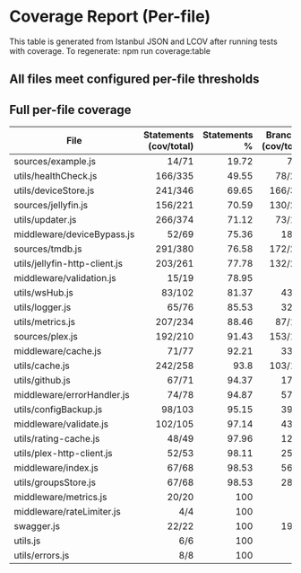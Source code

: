# Coverage Report (Per-file)

This table is generated from Istanbul JSON and LCOV after running tests with coverage.
To regenerate: npm run coverage:table

## All files meet configured per-file thresholds

## Full per-file coverage

| File                          | Statements (cov/total) | Statements % | Branches (cov/total) | Branches % | Functions (cov/total) | Functions % | Lines (cov/total) | Lines % | Meets thresholds |
| ----------------------------- | ---------------------: | -----------: | -------------------: | ---------: | --------------------: | ----------: | ----------------: | ------: | :--------------: |
| sources/example.js            |                  14/71 |        19.72 |                 7/39 |      17.95 |                   3/6 |          50 |             13/67 |    19.4 |        ✅        |
| utils/healthCheck.js          |                166/335 |        49.55 |               78/228 |      34.21 |                 27/45 |          60 |           153/311 |    49.2 |        ✅        |
| utils/deviceStore.js          |                241/346 |        69.65 |              166/311 |      53.38 |                 38/51 |       74.51 |           216/288 |      75 |        ✅        |
| sources/jellyfin.js           |                156/221 |        70.59 |              130/220 |      59.09 |                 18/22 |       81.82 |           153/209 |   73.21 |        ✅        |
| utils/updater.js              |                266/374 |        71.12 |               73/130 |      56.15 |                 29/41 |       70.73 |           260/367 |   70.84 |        ✅        |
| middleware/deviceBypass.js    |                  52/69 |        75.36 |                18/30 |         60 |                  9/13 |       69.23 |             47/56 |   83.93 |        ✅        |
| sources/tmdb.js               |                291/380 |        76.58 |              172/299 |      57.53 |                 42/48 |        87.5 |           280/363 |   77.13 |        ✅        |
| utils/jellyfin-http-client.js |                203/261 |        77.78 |              132/244 |       54.1 |                 34/35 |       97.14 |           197/249 |   79.12 |        ✅        |
| middleware/validation.js      |                  15/19 |        78.95 |                  5/8 |       62.5 |                   4/5 |          80 |             13/16 |   81.25 |        ✅        |
| utils/wsHub.js                |                 83/102 |        81.37 |                43/68 |      63.24 |                 15/18 |       83.33 |             83/97 |   85.57 |        ✅        |
| utils/logger.js               |                  65/76 |        85.53 |                32/42 |      76.19 |                 14/16 |        87.5 |             60/69 |   86.96 |        ✅        |
| utils/metrics.js              |                207/234 |        88.46 |               87/110 |      79.09 |                 38/40 |          95 |           198/224 |   88.39 |        ✅        |
| sources/plex.js               |                192/210 |        91.43 |              153/193 |      79.27 |                 26/29 |       89.66 |           171/187 |   91.44 |        ✅        |
| middleware/cache.js           |                  71/77 |        92.21 |                33/43 |      76.74 |                 17/19 |       89.47 |             70/75 |   93.33 |        ✅        |
| utils/cache.js                |                242/258 |         93.8 |              103/119 |      86.55 |                 34/39 |       87.18 |           238/252 |   94.44 |        ✅        |
| utils/github.js               |                  67/71 |        94.37 |                17/18 |      94.44 |                 12/14 |       85.71 |             67/71 |   94.37 |        ✅        |
| middleware/errorHandler.js    |                  74/78 |        94.87 |                57/62 |      91.94 |                   8/9 |       88.89 |             70/74 |   94.59 |        ✅        |
| utils/configBackup.js         |                 98/103 |        95.15 |                39/46 |      84.78 |                 12/13 |       92.31 |             93/94 |   98.94 |        ✅        |
| middleware/validate.js        |                102/105 |        97.14 |                43/51 |      84.31 |                 18/19 |       94.74 |            97/100 |      97 |        ✅        |
| utils/rating-cache.js         |                  48/49 |        97.96 |                12/12 |        100 |                   8/8 |         100 |             48/49 |   97.96 |        ✅        |
| utils/plex-http-client.js     |                  52/53 |        98.11 |                25/31 |      80.65 |                   6/6 |         100 |             52/53 |   98.11 |        ✅        |
| middleware/index.js           |                  67/68 |        98.53 |                56/60 |      93.33 |                 14/14 |         100 |             63/64 |   98.44 |        ✅        |
| utils/groupsStore.js          |                  67/68 |        98.53 |                28/41 |      68.29 |                 14/14 |         100 |             57/58 |   98.28 |        ✅        |
| middleware/metrics.js         |                  20/20 |          100 |                  2/2 |        100 |                   3/3 |         100 |             20/20 |     100 |        ✅        |
| middleware/rateLimiter.js     |                    4/4 |          100 |                  4/4 |        100 |                   2/2 |         100 |               4/4 |     100 |        ✅        |
| swagger.js                    |                  22/22 |          100 |                19/23 |      82.61 |                   4/4 |         100 |             21/21 |     100 |        ✅        |
| utils.js                      |                    6/6 |          100 |                  0/0 |        100 |                   1/1 |         100 |               5/5 |     100 |        ✅        |
| utils/errors.js               |                    8/8 |          100 |                  1/1 |        100 |                   4/4 |         100 |               8/8 |     100 |        ✅        |
